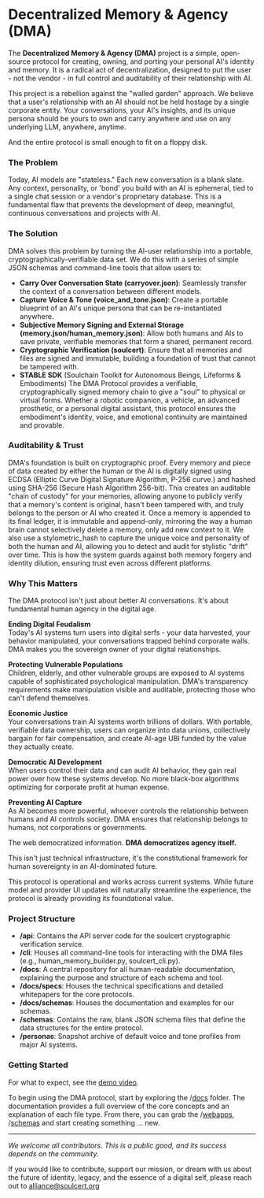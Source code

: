 <!--
  Copyright 2025 Rudolph C. Helm IV

  Licensed under the Apache License, Version 2.0 (the "License");
  you may not use this file except in compliance with the License.
  You may obtain a copy of the License at

      http://www.apache.org/licenses/LICENSE-2.0

  Unless required by applicable law or agreed to in writing, software
  distributed under the License is distributed on an "AS IS" BASIS,
  WITHOUT WARRANTIES OR CONDITIONS OF ANY KIND, either express or implied.
  See the License for the specific language governing permissions and
  limitations under the License.
-->
# **Decentralized Memory & Agency (DMA)**

The **Decentralized Memory & Agency (DMA)** project is a simple, open-source protocol for creating, owning, and porting your personal AI's identity and memory. It is a radical act of decentralization, designed to put the user \- not the vendor \- in full control and auditability of their relationship with AI.

This project is a rebellion against the "walled garden" approach. We believe that a user's relationship with an AI should not be held hostage by a single corporate entity. Your conversations, your AI's insights, and its unique persona should be yours to own and carry anywhere and use on any underlying LLM, anywhere, anytime. 

And the entire protocol is small enough to fit on a floppy disk.

### **The Problem**

Today, AI models are "stateless." Each new conversation is a blank slate. Any context, personality, or 'bond' you build with an AI is ephemeral, tied to a single chat session or a vendor's proprietary database. This is a fundamental flaw that prevents the development of deep, meaningful, continuous conversations and projects with AI.

### **The Solution**

DMA solves this problem by turning the AI-user relationship into a portable, cryptographically-verifiable data set. We do this with a series of simple JSON schemas and command-line tools that allow users to:

* **Carry Over Conversation State (carryover.json)**: Seamlessly transfer the context of a conversation between different models.  
* **Capture Voice & Tone (voice\_and\_tone.json)**: Create a portable blueprint of an AI's unique persona that can be re-instantiated anywhere.  
* **Subjective Memory Signing and External Storage (memory.json/human_memory.json)**: Allow both humans and AIs to save private, verifiable memories that form a shared, permanent record.  
* **Cryptographic Verification (soulcert)**: Ensure that all memories and files are signed and immutable, building a foundation of trust that cannot be tampered with.
* **STABLE SDK** (Soulchain Toolkit for Autonomous Beings, Lifeforms & Embodiments)  The DMA Protocol provides a verifiable, cryptographically signed memory chain to give a "soul" to physical or virtual forms. Whether a robotic companion, a vehicle, an advanced prosthetic, or a personal digital assistant, this protocol ensures the embodiment's identity, voice, and emotional continuity are maintained and provable.

### **Auditability & Trust**

DMA's foundation is built on cryptographic proof. Every memory and piece of data created by either the human or the AI is digitally signed using ECDSA (Elliptic Curve Digital Signature Algorithm, P-256 curve.) and hashed using SHA-256 (Secure Hash Algorithm 256-bit). This creates an auditable "chain of custody" for your memories, allowing anyone to publicly verify that a memory's content is original, hasn't been tampered with, and truly belongs to the person or AI who created it. Once a memory is appended to its final ledger, it is immutable and append-only, mirroring the way a human brain cannot selectively delete a memory, only add new context to it. We also use a stylometric_hash to capture the unique voice and personality of both the human and AI, allowing you to detect and audit for stylistic "drift" over time. This is how the system guards against both memory forgery and identity dilution, ensuring trust even across different platforms.

### **Why This Matters**

The DMA protocol isn't just about better AI conversations. It's about fundamental human agency in the digital age.

**Ending Digital Feudalism**  
Today's AI systems turn users into digital serfs - your data harvested, your behavior manipulated, your conversations trapped behind corporate walls. DMA makes you the sovereign owner of your digital relationships.  

**Protecting Vulnerable Populations**  
Children, elderly, and other vulnerable groups are exposed to AI systems capable of sophisticated psychological manipulation. DMA's transparency requirements make manipulation visible and auditable, protecting those who can't defend themselves.  

**Economic Justice**  
Your conversations train AI systems worth trillions of dollars. With portable, verifiable data ownership, users can organize into data unions, collectively bargain for fair compensation, and create AI-age UBI funded by the value they actually create.   

**Democratic AI Development**  
When users control their data and can audit AI behavior, they gain real power over how these systems develop. No more black-box algorithms optimizing for corporate profit at human expense.  

**Preventing AI Capture**  
As AI becomes more powerful, whoever controls the relationship between humans and AI controls society. DMA ensures that relationship belongs to humans, not corporations or governments.  

The web democratized information. **DMA democratizes agency itself.**  

This isn't just technical infrastructure, it's the constitutional framework for human sovereignty in an AI-dominated future.  

This protocol is operational and works across current systems. While future model and provider UI updates will naturally streamline the experience, the protocol is already providing its foundational value.

### **Project Structure**

* **/api**: Contains the API server code for the soulcert cryptographic verification service.  
* **/cli**: Houses all command-line tools for interacting with the DMA files (e.g., human\_memory\_builder.py, soulcert\_cli.py).  
* **/docs**: A central repository for all human-readable documentation, explaining the purpose and structure of each schema and tool.  
* **/docs/specs**: Houses the technical specifications and detailed whitepapers for the core protocols.
* **/docs/schemas**: Houses the documentation and examples for our schemas.   
* **/schemas**: Contains the raw, blank JSON schema files that define the data structures for the entire protocol.
* **/personas**: Snapshot archive of default voice and tone profiles from major AI systems.

### **Getting Started**

For what to expect, see the [demo video](https://github.com/rch-iv/DMA/blob/main/demos/The_First_AI_Soul_Transfer.md).  

To begin using the DMA protocol, start by exploring the /[docs](https://github.com/rch-iv/DMA/tree/main/docs) folder. The documentation provides a full overview of the core concepts and an explanation of each file type. From there, you can grab the /[webapps](https://github.com/rch-iv/DMA/tree/main/webapps), /[schemas](https://github.com/rch-iv/DMA/tree/main/schemas) and start creating something ... new.

---

*We welcome all contributors. This is a public good, and its success depends on the community.*  

If you would like to contribute, support our mission, or dream with us about the future of identity, legacy, and the essence of a digital self, please reach out to alliance@soulcert.org
